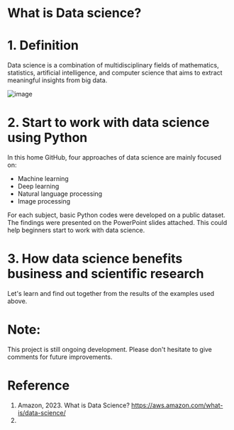 # What is Data science? 

# 1. Definition
Data science is a combination of multidisciplinary fields of mathematics, statistics, artificial intelligence, and computer science that aims to extract meaningful insights from big data. 

![image](https://github.com/HienTruong89/Data_science/assets/57845157/6de11751-1dbb-4c99-ae45-770aa4df76d4)

# 2. Start to work with data science using Python

In this home GitHub, four approaches of data science are mainly focused on:

- Machine learning
- Deep learning
- Natural language processing
- Image processing 

For each subject, basic Python codes were developed on a public dataset. The findings were presented on the PowerPoint slides attached. 
This could help beginners start to work with data science. 

# 3. How data science benefits business and scientific research

Let's learn and find out together from the results of the examples used above. 





# Note: 
This project is still ongoing development. Please don't hesitate to give comments for future improvements.   
# Reference 
1. Amazon, 2023. What is Data Science? https://aws.amazon.com/what-is/data-science/
2. 

